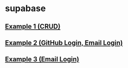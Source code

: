 # supabase
## [Example 1 (CRUD)](https://tayaki71751.github.io/gukbi/supabase/supabase01.html)
## [Example 2 (GitHub Login, Email Login)](https://tayaki71751.github.io/gukbi/supabase/supabase02.html)
## [Example 3 (Email Login)](https://tayaki71751.github.io/gukbi/supabase/supabase03.html)